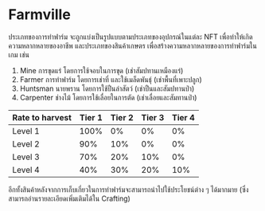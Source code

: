 # Farmville

ประเภทของการทำฟาร์ม จะถูกแบ่งเป็นรูปแบบตามประเภทของอุปกรณ์ในแต่ละ NFT เพื่อทำให้เกิดความหลากหลายของอาชีพ และประเภทของสินค้าเกษตร เพื่อสร้างความหลากหลายของการทำฟาร์มในเกม เช่น

1. Mine การขุดแร่ โดยการใช้จอบในการขุด (เช่าสัมปทานเหมืองแร่)
2. Farmer การทำฟาร์ม โดยการเช่าที่ และใช้เมล็ดพันธุ์ (เช่าพื้นที่เพาะปลูก)
3. Huntsman นายพราน โดยการใช้ปืนล่าสัตว์ (เช่าปืนและสัมปทานป่า)
4. Carpenter ช่างไม้ โดยการใช้เลื่อยในการตัด (เช่าเลื่อยและสัมทานป่า)

| Rate to harvest | Tier 1 | Tier 2 | Tier 3 | Tier 4 |
| --------------- | ------ | ------ | ------ | ------ |
| Level 1         | 100%   | 0%     | 0%     | 0%     |
| Level 2         | 90%    | 10%    | 0%     | 0%     |
| Level 3         | 70%    | 20%    | 10%    | 0%     |
| Level 4         | 40%    | 30%    | 20%    | 10%    |



อีกทั้งสินค้าหลังจากการเก็บเกี่ยวในการทำฟาร์มจะสามารถนำไปใช้ประโยชน์ต่าง ๆ ได้มากมาย (ซึ่งสามารถอ่านรายละเอียดเพิ่มเติมได้ใน Crafting)
